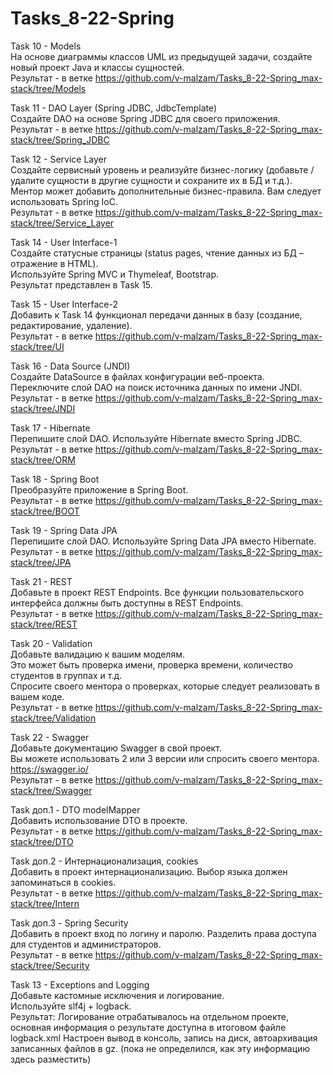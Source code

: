 # Tasks_8-22-Spring
Task 10 - Models  
На основе диаграммы классов UML из предыдущей задачи, создайте новый проект Java и классы сущностей.  
Результат - в ветке https://github.com/v-malzam/Tasks_8-22-Spring_max-stack/tree/Models

Task 11 - DAO Layer (Spring JDBC, JdbcTemplate)  
Создайте DAO на основе Spring JDBC для своего приложения.  
Результат - в ветке https://github.com/v-malzam/Tasks_8-22-Spring_max-stack/tree/Spring_JDBC

Task 12 - Service Layer  
Создайте сервисный уровень и реализуйте бизнес-логику (добавьте / удалите сущности в другие сущности и сохраните их в БД и т.д.). Ментор может добавить дополнительные бизнес-правила. Вам следует использовать Spring IoC.  
Результат - в ветке https://github.com/v-malzam/Tasks_8-22-Spring_max-stack/tree/Service_Layer

Task 14 - User Interface-1  
Создайте статусные страницы (status pages, чтение данных из БД – отражение в HTML).  
Используйте Spring MVC и Thymeleaf, Bootstrap.  
Результат представлен в Task 15.

Task 15 - User Interface-2  
Добавить к Task 14 функционал передачи данных в базу (создание, редактирование, удаление).  
Результат - в ветке https://github.com/v-malzam/Tasks_8-22-Spring_max-stack/tree/UI

Task 16 - Data Source (JNDI)  
Создайте DataSource в файлах конфигурации веб-проекта. Переключите слой DAO на поиск источника данных по имени JNDI.  
Результат - в ветке https://github.com/v-malzam/Tasks_8-22-Spring_max-stack/tree/JNDI

Task 17 - Hibernate  
Перепишите слой DAO. Используйте Hibernate вместо Spring JDBC.  
Результат - в ветке https://github.com/v-malzam/Tasks_8-22-Spring_max-stack/tree/ORM

Task 18 - Spring Boot  
Преобразуйте приложение в Spring Boot.  
Результат - в ветке https://github.com/v-malzam/Tasks_8-22-Spring_max-stack/tree/BOOT

Task 19 - Spring Data JPA  
Перепишите слой DAO. Используйте Spring Data JPA вместо Hibernate.  
Результат - в ветке https://github.com/v-malzam/Tasks_8-22-Spring_max-stack/tree/JPA

Task 21 - REST  
Добавьте в проект REST Endpoints. Все функции пользовательского интерфейса должны быть доступны в REST Endpoints.  
Результат - в ветке https://github.com/v-malzam/Tasks_8-22-Spring_max-stack/tree/REST

Task 20 - Validation  
Добавьте валидацию к вашим моделям.  
Это может быть проверка имени, проверка времени, количество студентов в группах и т.д.  
Спросите своего ментора о проверках, которые следует реализовать в вашем коде.  
Результат - в ветке https://github.com/v-malzam/Tasks_8-22-Spring_max-stack/tree/Validation

Task 22 - Swagger  
Добавьте документацию Swagger в свой проект.  
Вы можете использовать 2 или 3 версии или спросить своего ментора.  
https://swagger.io/  
Результат - в ветке https://github.com/v-malzam/Tasks_8-22-Spring_max-stack/tree/Swagger

Task доп.1 - DTO modelMapper  
Добавить использование DTO в проекте.  
Результат - в ветке https://github.com/v-malzam/Tasks_8-22-Spring_max-stack/tree/DTO

Task доп.2 - Интернационализация, cookies  
Добавить в проект интернационализацию. Выбор языка должен запоминаться в cookies.  
Результат - в ветке https://github.com/v-malzam/Tasks_8-22-Spring_max-stack/tree/Intern

Task доп.3 - Spring Security  
Добавить в проект вход по логину и паролю. Разделить права доступа для студентов и администраторов.  
Результат - в ветке https://github.com/v-malzam/Tasks_8-22-Spring_max-stack/tree/Security

Task 13 - Exceptions and Logging  
Добавьте кастомные исключения и логирование.  
Используйте slf4j + logback.  
Результат: Логирование отрабатывалось на отдельном проекте, основная информация о результате доступна в итоговом файле logback.xml Настроен вывод в консоль, запись на диск, автоархивация записанных файлов в gz. (пока не определился, как эту информацию здесь разместить)
